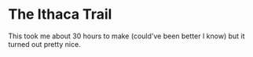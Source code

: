 # The Ithaca Trail

This took me about 30 hours to make (could've been better I know) but it turned out pretty nice. 
